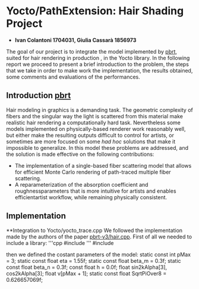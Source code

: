 # Yocto/PathExtension: Hair Shading Project
- **Ivan Colantoni 1704031, Giulia Cassarà 1856973**

The goal of our project is to integrate the model implemented by [pbrt](https://www.pbrt.org/hair.pdf), suited for hair rendering in production , in the Yocto library. In the following report we proceed to present a brief introduction to the problem, the steps that we take in order to make work the implementation, the results obtained, some comments and evaluations of the performances. 

## Introduction [pbrt](https://www.pbrt.org/hair.pdf)

Hair modeling in graphics is a demanding task. The geometric complexity of fibers and the singular way the light is scattered from this material make realistic hair rendering a computationally hard task. Nevertheless some models implemented on physically-based renderer work reasonably well, but either make the resulting outputs difficult to control for artists, or sometimes are more focused on some *had hoc* solutions that make it impossible to generalize. 
In this model these problems are addressed, and the solution is made effective on the following contributions:
* The implementation of a single-based fiber scattering model that allows for efficient Monte Carlo rendering of path-traced multiple fiber scattering.
* A reparameterization of the absorption coefficient and roughnessparameters that is more intuitive for artists and enables efficientartist workflow, while remaining physically consistent.


## Implementation 
**Integration to Yocto/yocto_trace.cpp
We followed the implementation made by the authors of the paper [pbrt-v3/hair.cpp](https://github.com/mmp/pbrt-v3/blob/master/src/materials/hair.cpp). First of all we needed to include a library: 
'''cpp
#include <numeric>
''' 
    #include <numeric>

then we defined the costant parameters of the model:
    static const int pMax = 3;
    static const float eta = 1.55f;
    static const float beta_m = 0.3f;
    static const float beta_n = 0.3f;
    const float h = 0.0f;
    float sin2kAlpha[3], cos2kAlpha[3];
    float v[pMax + 1];
    static const float SqrtPiOver8 = 0.626657069f;
    